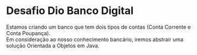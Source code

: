 # Desafio Dio Banco Digital #
<p>
Estamos criando um banco que tem dois tipos de contas (Conta Corrente e Conta Poupança).<br>
Em consideração ao nosso conhecimento bancário, iremos abstrair uma solução Orientada a Objetos em Java.
</p>